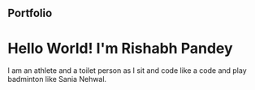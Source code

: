 ## Portfolio
# Hello World! I'm Rishabh Pandey
I am an athlete and a toilet person as I sit and code like a code and play badminton like Sania Nehwal.
